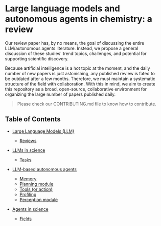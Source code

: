 # Large language models and autonomous agents in chemistry: a review

Our review paper has, by no means, the goal of discussing the entire LLM/autonomous agents literature.
Instead, we propose a general discussion of these studies' trend topics, challenges, and potential for supporting scientific discovery.

Because artificial intelligence is a hot topic at the moment, and the daily number of new papers is just astonishing, any published review is fated to be outdated after a few months.
Therefore, we must maintain a systematic structure of the field with collaboration. 
With this in mind, we aim to create this repository as a broad, open-source, collaborative environment for organizing the large number of papers published daily.
> Please check our CONTRIBUTING.md file to know how to contribute.


## Table of Contents

- [Large Language Models (LLM)]()
    - [Reviews]()

- [LLMs in science]()
    - [Tasks]()

- [LLM-based autonomous agents]()
    - [Memory]()
    - [Planning module]()
    - [Tools (or action)]()
    - [Profiling]()
    - [Perception module]()


- [Agents in science]()
    - [Fields]()

